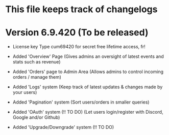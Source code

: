 # This file keeps track of changelogs
# Version 6.9.420 (To be released)

- License key
	Type cum69420 for secret free lifetime access, fr!

- Added 'Overview' Page
    (Gives admins an oversight of latest events and stats such as revenue)

- Added 'Orders' page to Admin Area
    (Allows admins to control incoming orders / manage them)

- Added 'Logs' system
    (Keep track of latest updates & changes made by your users)

- Added 'Pagination' system
    (Sort users/orders in smaller queries)

- Added 'OAuth' system (!! TO DO)
    (Let users login/register with Discord, Google and/or Github)

- Added 'Upgrade/Downgrade' system (!! TO DO)
